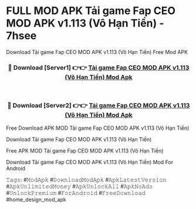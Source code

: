 # FULL MOD APK Tải game Fap CEO MOD APK v1.113 (Vô Hạn Tiền) - 7hsee
Download Tải game Fap CEO MOD APK v1.113 (Vô Hạn Tiền) Free Mod APK

<div align="center">
<h3>🔴 Download [Server1] 👉👉 <a href="https://apk-comot.site?title=Tải_game_Fap_CEO_MOD_APK_v1.113_(Vô_Hạn_Tiền)">Tải game Fap CEO MOD APK v1.113 (Vô Hạn Tiền) Mod Apk</a></h3><br>

<h3>🔴 Download [Server2] 👉👉 <a href="https://apk-comot.site?title=Tải_game_Fap_CEO_MOD_APK_v1.113_(Vô_Hạn_Tiền)">Tải game Fap CEO MOD APK v1.113 (Vô Hạn Tiền) Mod Apk</a></h3>
</div>


Free Download APK MOD Tải game Fap CEO MOD APK v1.113 (Vô Hạn Tiền)

Download Tải game Fap CEO MOD APK v1.113 (Vô Hạn Tiền) 

Free APK MOD Tải game Fap CEO MOD APK v1.113 (Vô Hạn Tiền) 

Download Tải game Fap CEO MOD APK v1.113 (Vô Hạn Tiền) Mod For Android

𝚃𝚊𝚐𝚜: #𝙼𝚘𝚍𝙰𝚙𝚔 #𝙳𝚘𝚠𝚗𝚕𝚘𝚊𝚍𝙼𝚘𝚍𝙰𝚙𝚔 #𝙰𝚙𝚔𝙻𝚊𝚝𝚎𝚜𝚝𝚅𝚎𝚛𝚜𝚒𝚘𝚗 #𝙰𝚙𝚔𝚄𝚗𝚕𝚒𝚖𝚒𝚝𝚎𝚍𝙼𝚘𝚗𝚎𝚢 #𝙰𝚙𝚔𝚄𝚗𝚕𝚘𝚌𝚔𝙰𝚕𝚕 #𝙰𝚙𝚔𝙽𝚘𝙰𝚍𝚜 #𝚄𝚗𝚕𝚘𝚌𝚔𝙿𝚛𝚎𝚖𝚒𝚞𝚖 #𝙵𝚘𝚛𝙰𝚗𝚍𝚛𝚘𝚒𝚍 #𝙵𝚛𝚎𝚎𝙳𝚘𝚠𝚗𝚕𝚘𝚊𝚍 #home_design_mod_apk